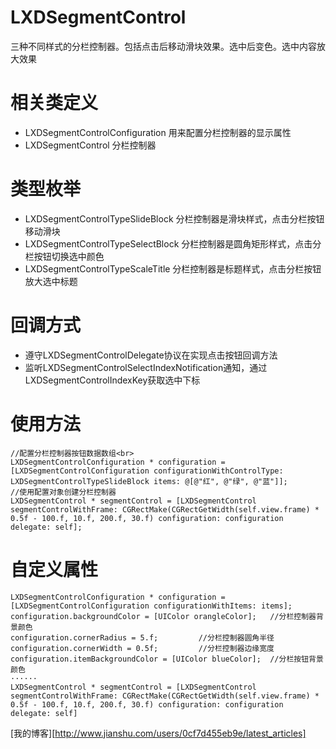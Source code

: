 # LXDSegmentControl
三种不同样式的分栏控制器。包括点击后移动滑块效果。选中后变色。选中内容放大效果

# 相关类定义
* LXDSegmentControlConfiguration   用来配置分栏控制器的显示属性
* LXDSegmentControl   分栏控制器

# 类型枚举
* LXDSegmentControlTypeSlideBlock   分栏控制器是滑块样式，点击分栏按钮移动滑块
* LXDSegmentControlTypeSelectBlock  分栏控制器是圆角矩形样式，点击分栏按钮切换选中颜色
* LXDSegmentControlTypeScaleTitle   分栏控制器是标题样式，点击分栏按钮放大选中标题

# 回调方式
* 遵守LXDSegmentControlDelegate协议在实现点击按钮回调方法
* 监听LXDSegmentControlSelectIndexNotification通知，通过LXDSegmentControlIndexKey获取选中下标

# 使用方法
```objc
//配置分栏控制器按钮数据数组<br>
LXDSegmentControlConfiguration * configuration = [LXDSegmentControlConfiguration configurationWithControlType: LXDSegmentControlTypeSlideBlock items: @[@"红", @"绿", @"蓝"]];
//使用配置对象创建分栏控制器
LXDSegmentControl * segmentControl = [LXDSegmentControl segmentControlWithFrame: CGRectMake(CGRectGetWidth(self.view.frame) * 0.5f - 100.f, 10.f, 200.f, 30.f) configuration: configuration delegate: self];
```

# 自定义属性
```objc
LXDSegmentControlConfiguration * configuration = [LXDSegmentControlConfiguration configurationWithItems: items];
configuration.backgroundColor = [UIColor orangleColor];   //分栏控制器背景颜色
configuration.cornerRadius = 5.f;         //分栏控制器圆角半径
configuration.cornerWidth = 0.5f;         //分栏控制器边缘宽度
configuration.itemBackgroundColor = [UIColor blueColor];  //分栏按钮背景颜色
······
LXDSegmentControl * segmentControl = [LXDSegmentControl segmentControlWithFrame: CGRectMake(CGRectGetWidth(self.view.frame) * 0.5f - 100.f, 10.f, 200.f, 30.f) configuration: configuration delegate: self]
```

[我的博客][http://www.jianshu.com/users/0cf7d455eb9e/latest_articles]
